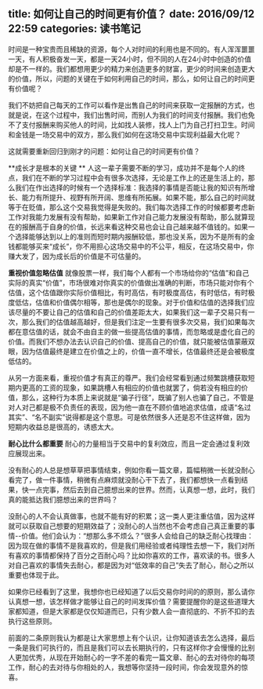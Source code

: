 title: 如何让自己的时间更有价值？
date: 2016/09/12  22:59
categories: 读书笔记
---
  
时间是一种宝贵而且稀缺的资源，每个人对时间的利用也是不同的。有人浑浑噩噩一天，有人积极奋发一天，都是一天24小时，但不同的人在24小时中创造的价值却是不一样的。我们都想用更少的精力来创造更多的财富，更少的时间来创造更大的价值，所以，问题的关键在于如何利用自己的时间，那么，如何让自己的时间更有价值呢？

我们不妨把自己每天的工作可以看作是出售自己的时间来获取一定报酬的方式，也就是说，在这个过程中，我们出售时间，而别人为我们的时间支付报酬。我们也免不了支付报酬来购买他人的时间，比如找人装修，找人上门为自己打扫卫生。时间和金钱是一场交易中的双方，那么我们如何在这场交易中实现利益最大化呢？

这就需要重新回归到刚才的问题：如何让自己的时间更有价值？


**成长才是根本的关键 **
人这一辈子需要不断的学习，成功并不是每个人的终点，我们在不断的学习过程中会有很多次选择，无论是工作上的还是生活上的，那么我们在作出选择的时候有一个选择标准：我选择的事情是否能让我的知识有所增长、能力有所提升、视野有所开阔、思维有所拓展。如果不能，那么自己的时间就等于在贬值，那么这个交易我觉得是失败的。我们每次选择工作的时候都要考虑新工作对我能力发展有没有帮助，如果新工作对自己能力发展没有帮助，那么就算现在的报酬高于自身的价值，长远来看这种交易也会让自己越来越不值钱的。如果一个选择能够达到以上的准则而短时期内报酬较低，那也没关系，因为不是所有的金钱都能够买来“成长”，你不用担心这场交易中的不公平，相反，在这场交易中，你赚大发了，因为成长后的价值是不可估量的。

**重视价值忽略估值**
就像股票一样，我们每个人都有一个市场给你的“估值”和自己实际的真实“价值”，市场很难对你真实的价值做出准确的判断，市场只能对你有个估值，这个估值跟你实际价值相比，有时高估，有时极度高估，有时低估，有时极度低估，估值和价值偶尔相等，那也是偶尔的现象。对于价值和估值的选择我们应该尽量的不要让自己的估值和自己的价值差距太大，如果我们这一辈子交易只有一次，那么我们的估值越高越好，但是我们注定一生要有很多次交易，我们如果每次都在意估值的话，就会不由自主的做一些提高估值的事情，而忽略或是虚化自己的价值。而我们不想办法去认识自己的价值、提高自己的价值，就只能被估值蒙蔽双眼，因为估值最终是建立在价值之上的，价值一直不增长，估值最终还是会被极度低估的。

从另一方面来看，重视价值才有真正的尊严。我们会经常看到通过频繁跳槽获取短期内更高的工资的现象，如果跳槽人有相应的价值也就罢了，倘若没有相应的价值，那么，这种行为本质上来说就是“骗子行径”，既骗了别人也骗了自己，不管是对人对己都是极不负责任的表现，因为他一直在不顾价值地追求估值，成语“名过其实”、“名不副实”说得都是这个意思。可是依然很多人还是忍不住这样做，因为短期内收益总是很高的，诱惑太大。

**耐心比什么都重要**
耐心的力量相当于交易中的复利效应，而且一定会通过复利效应展现出来。

没有耐心的人总是想草草把事情结束，例如你看一篇文章，篇幅稍微一长就没耐心看完了，做一件事情，稍微有点麻烦就没耐心干下去了，我们都想快一点看到结果，快一点完事，然后去到自己臆想出来的世界。然而，认真想一想，此时，我们真的能抵达我们臆想出来的世界吗？

没耐心的人不会认真做事，也就不能有好的积累；这一类人更注重估值，因为这样就可以获取自己想要的短期效益了；没耐心的人当然也不会考虑自己真正重要的事情--价值。他们会认为：“想那么多不烦么？”很多人会给自己的缺乏耐心找理由：因为现在做的事情不是我喜欢的，但是我们用经验或者纯理性去想一下，我们对所有喜欢的事情都保持了百分之百耐心吗？比如你喜欢的工作，喜欢读的书。很多人对自己喜欢的事情失去耐心，都是因为对“低效率的自己”失去了耐心，耐心之所以重要也体现于此。

如果你已经看到了这里，我想你也已经知道了以后交易你时间的的原则，那么请你认真想一想，该怎样做才能够让自己的时间发挥价值？需要提醒你的是这些道理大家都知道，但是大家都是仅仅知道而已，只有少数人会一直彻底的、不折不扣的去执行这些原则。

前面的二条原则我认为都是让大家思想上有个认识，让你知道该去怎么选择，最后一条是我们可执行的，而且是我们可以去长期执行的，只有这样你才会慢慢的比别人更加优秀，从现在开始耐心的一字不差的看完一篇文章、耐心的去对待你的每项工作，耐心的去对待与你相处的人，我想等你坚持一段时间，你会发现意外的惊喜。











